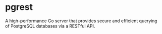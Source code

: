 # pgrest
A high-performance Go server that provides secure and efficient querying of PostgreSQL databases via a RESTful API.
